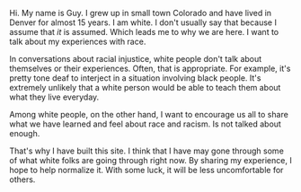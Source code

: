 Hi. My name is Guy. I grew up in small town Colorado and have lived in Denver for almost 15 years.  I am white. I don't usually say that because I assume that _it_ is assumed. Which leads me to why we are here. I want to talk about my experiences with race. 

In conversations about racial injustice, white people don't talk about themselves or their experiences. Often, that is appropriate. For example, it's pretty tone deaf to interject in a situation involving black people. It's extremely unlikely that a white person would be able to teach them about what they live everyday.

Among white people, on the other hand, I want to encourage us all to share what we have learned and feel about race and racism.  Is not talked about enough. 

 That's why I have built this site. I think that I have may gone through some of what white folks are going through right now. By sharing my experience, I hope to help normalize it. With some luck, it will be less uncomfortable for others.

